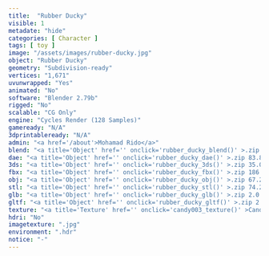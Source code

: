 ```yaml
---
title:  "Rubber Ducky"
visible: 1
metadate: "hide"
categories: [ Character ]
tags: [ toy ]
image: "/assets/images/rubber-ducky.jpg"
object: "Rubber Ducky"
geometry: "Subdivision-ready"
vertices: "1,671"
uvunwrapped: "Yes"
animated: "No"
software: "Blender 2.79b"
rigged: "No"
scalable: "CG Only"
engine: "Cycles Render (128 Samples)"
gameready: "N/A"
3dprintableready: "N/A"
admin: "<a href='/about'>Mohamad Rido</a>"
blend: "<a title='Object' href='' onclick='rubber_ducky_blend()' >.zip 24.1 MB</a>"
dae: "<a title='Object' href='' onclick='rubber_ducky_dae()' >.zip 83.8 kB</a>"
3ds: "<a title='Object' href='' onclick='rubber_ducky_3ds()' >.zip 35.0 kB</a>"
fbx: "<a title='Object' href='' onclick='rubber_ducky_fbx()' >.zip 186.8 kB</a>"
obj: "<a title='Object' href='' onclick='rubber_ducky_obj()' >.zip 67.2 kB</a>"
stl: "<a title='Object' href='' onclick='rubber_ducky_stl()' >.zip 74.2 kB</a>"
glb: "<a title='Object' href='' onclick='rubber_ducky_glb()' >.zip 2.0 MB</a>"
gltf: "<a title='Object' href='' onclick='rubber_ducky_gltf()' >.zip 2.0 MB</a>"
texture: "<a title='Texture' href='' onclick='candy003_texture()' >Candy003</a>"
hdri: "No"
imagetexture: ".jpg"
environment: ".hdr"
notice: "-"
---
```

